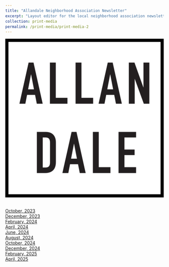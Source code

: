 ```yaml
---
title: "Allandale Neighborhood Association Newsletter"
excerpt: "Layout editor for the local neighborhood association newsletter <br/><img src='/images/ana/ana_banner.png'>"
collection: print-media
permalink: /print-media/print-media-2
---
```


<img src='/images/ana/ana_logo.png'>

<br/>[October, 2023](/files/allandale_neighbor/2023_10.pdf)
<br/>[December, 2023](/files/allandale_neighbor/2023_12.pdf)
<br/>[February, 2024](/files/allandale_neighbor/2024_02.pdf)
<br/>[April, 2024](/files/allandale_neighbor/2024_04.pdf)
<br/>[June, 2024](/files/allandale_neighbor/2024_06.pdf)
<br/>[August, 2024](/files/allandale_neighbor/2024_08.pdf)
<br/>[October, 2024](/files/allandale_neighbor/2024_10.pdf)
<br/>[December, 2024](/files/allandale_neighbor/2024_12.pdf)
<br/>[February, 2025](/files/allandale_neighbor/20254_02.pdf)
<br/>[April, 2025](/files/allandale_neighbor/2025_04.pdf)